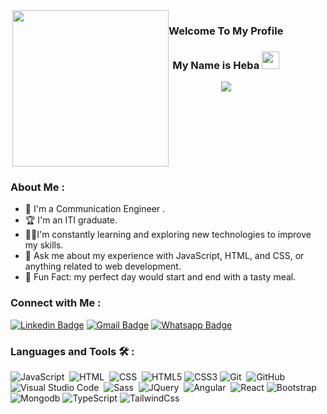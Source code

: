 <div style="display: flex; flex-direction: row">
  
<img width="250" align="right" src="https://c.tenor.com/_DOBjnGspYAAAAAM/code-coding.gif">
<div >
  
<div align="center" >
  <h3>Welcome To My Profile </h3>
  <h3> My Name is Heba
    <img src="https://media.giphy.com/media/hvRJCLFzcasrR4ia7z/giphy.gif" width="28">
  </h3>
</div>

<!-- Typing SVG by DenverCoder1 - https://github.com/DenverCoder1/readme-typing-svg -->
   <p align="center">
  <a href="https://github.com/DenverCoder1/readme-typing-svg"><img src="https://readme-typing-svg.herokuapp.com/?lines=Full%20Stack%20web%20developer;By%20Using%20MEARN&font=Fira%20Code&center=true&height=45&color=f75c7e&vCenter=true&size=22"></a>
</p>

</div>
</div>

### About Me :

- 🏢 I'm a Communication Engineer .
- 🏆 I'm an ITI graduate.
- 👨‍💻I'm constantly learning and exploring new technologies to improve my skills.
- 💬 Ask me about my experience with JavaScript, HTML, and CSS, or anything related to web development.
- 👻 Fun Fact: my perfect day would start and end with a tasty meal.

### Connect with Me :

[![Linkedin Badge](https://img.shields.io/badge/-LinkedIn-blue?style=flat-square&logo=Linkedin&logoColor=white&link=https://www.linkedin.com/in/heba-ali-3b8617205)](https://www.linkedin.com/in/heba-ali-3b8617205)
[![Gmail Badge](https://img.shields.io/badge/-Gmail-c14438?style=flat-square&logo=Gmail&logoColor=white&link=mailto:eng.heba.ali48@gmail.com)](mailto:eng.heba.ali48@gmail.com)
[![Whatsapp Badge](https://img.shields.io/badge/-WhatsApp-brightgreen?style=flat-square&logo=whatsapp&logoColor=white&link=https://wa.me/201095792724)](https://wa.me/201095792724)

### Languages and Tools 🛠 :

![JavaScript](https://img.shields.io/badge/-JavaScript-05122A?style=flat&logo=javascript)&nbsp;
![HTML](https://img.shields.io/badge/-HTML-05122A?style=flat&logo=HTML5)&nbsp;
![CSS](https://img.shields.io/badge/-CSS-05122A?style=flat&logo=CSS3&logoColor=1572B6)&nbsp;
![HTML5](https://img.shields.io/badge/-HTML5-%23E44D27?style=flat-square&logo=html5&logoColor=ffffff)
![CSS3](https://img.shields.io/badge/-CSS3-%231572B6?style=flat-square&logo=css3)
![Git](https://img.shields.io/badge/-Git-05122A?style=flat&logo=git)&nbsp;
![GitHub](https://img.shields.io/badge/-GitHub-05122A?style=flat&logo=github)&nbsp;
![Visual Studio Code](https://img.shields.io/badge/-Visual%20Studio%20Code-05122A?style=flat&logo=visual-studio-code&logoColor=007ACC)&nbsp;
![Sass](https://img.shields.io/badge/-Sass-05122A?style=flat&logo=sass)&nbsp;
![JQuery](https://img.shields.io/badge/-JQuery-05122A?style=flat&logo=jquery)&nbsp;
![Angular](https://img.shields.io/badge/-Angular-05122A?style=flat&logo=angular)&nbsp;
![React](https://img.shields.io/badge/-React-%23282C34?style=flat-square&logo=react)
![Bootstrap](https://img.shields.io/badge/-Bootstrap-563D7C?style=flat-square&logo=Bootstrap)
![Mongodb](https://img.shields.io/badge/-Mongodb-563D7C?style=flat-square&logo=Mongodb)
![TypeScript](https://img.shields.io/badge/-TypeScript-563D7C?style=flat-square&logo=TypeScript)
![TailwindCss](https://img.shields.io/badge/-TailwindCss-563D7C?style=flat-square&logo=TailwindCss)
